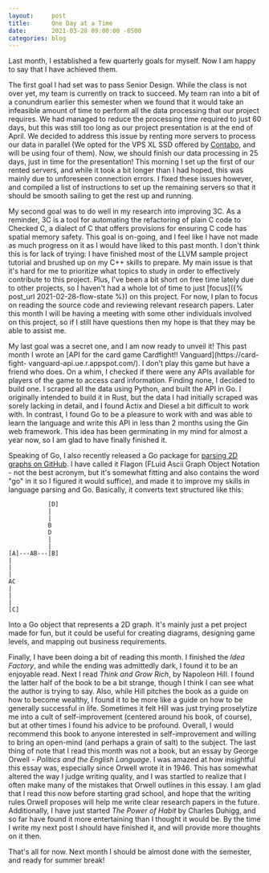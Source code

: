 ```yaml
---
layout:     post
title:      One Day at a Time
date:       2021-03-28 09:00:00 -0500
categories: blog
---
```


Last month, I established a few quarterly goals for myself. Now I am happy to
say that I have achieved them.

The first goal I had set was to pass Senior Design. While the class is not over
yet, my team is currently on track to succeed. My team ran into a bit of a
conundrum earlier this semester when we found that it would take an infeasible
amount of time to perform all the data processing that our project requires. We
had managed to reduce the processing time required to just 60 days, but this
was still too long as our project presentation is at the end of April. We
decided to address this issue by renting more servers to process our data in
parallel (We opted for the VPS XL SSD offered by
[Contabo](https://contabo.com/en/), and will be using four of them). Now, we
should finish our data processing in 25 days, just in time for the
presentation! This morning I set up the first of our rented servers, and while
it took a bit longer than I had hoped, this was mainly due to unforeseen
connection errors. I fixed these issues however, and compiled a list of
instructions to set up the remaining servers so that it should be smooth
sailing to get the rest up and running.

My second goal was to do well in my research into improving 3C. As a reminder,
3C is a tool for automating the refactoring of plain C code to Checked C, a
dialect of C that offers provisions for ensuring C code has spatial memory
safety. This goal is on-going, and I feel like I have not made as much progress
on it as I would have liked to this past month. I don't think this is for lack
of trying: I have finished most of the LLVM sample project tutorial and brushed
up on my C++ skills to prepare. My main issue is that it's hard for me to
prioritize what topics to study in order to effectively contribute to this
project. Plus, I've been a bit short on free time lately due to other projects,
so I haven't had a whole lot of time to just [focus]({% post_url
2021-02-28-flow-state %}) on this project. For now, I plan to focus on reading
the source code and reviewing relevant research papers. Later this month I will
be having a meeting with some other individuals involved on this project, so if
I still have questions then my hope is that they may be able to assist me.

My last goal was a secret one, and I am now ready to unveil it! This past month
I wrote an [API for the card game Cardfight!! Vanguard](https://card-fight-
vanguard-api.ue.r.appspot.com/). I don't play this game but have a friend who
does. On a whim, I checked if there were any APIs available for players of the
game to access card information. Finding none, I decided to build one. I
scraped all the data using Python, and built the API in Go. I originally
intended to build it in Rust, but the data I had initially scraped was sorely
lacking in detail, and I found Actix and Diesel a bit difficult to work with.
In contrast, I found Go to be a pleasure to work with and was able to learn the
language and write this API in less than 2 months using the Gin web framework.
This idea has been germinating in my mind for almost a year now, so I am glad
to have finally finished it.

Speaking of Go, I also recently released a Go package for [parsing 2D graphs on
GitHub](https://github.com/PappasBrent/flagon). I have called it Flagon (FLuid
Ascii Graph Object Notation - not the best acronym, but it's somewhat fitting
and also contains the word "go" in it so I figured it would suffice), and made
it to improve my skills in language parsing and Go. Basically, it converts text
structured like this:
```
           [D]
           |
           |
           B
           D
           |
           |
[A]---AB---[B]
|
|
|
AC
|
|
|
[C]
```
Into a Go object that represents a 2D graph. It's mainly just a pet project
made for fun, but it could be useful for creating diagrams, designing game
levels, and mapping out business requirements.

Finally, I have been doing a bit of reading this month. I finished the *Idea
Factory*, and while the ending was admittedly dark, I found it to be an
enjoyable read. Next I read *Think and Grow Rich*, by Napoleon Hill. I found
the latter half of the book to be a bit strange, though I think I can see what
the author is trying to say. Also, while Hill pitches the book as a guide on
how to become wealthy, I found it to be more like a guide on how to be
generally successful in life. Sometimes it felt Hill was just trying
proselytize me into a cult of self-improvement (centered around his book, of
course), but at other times I found his advice to be profound. Overall, I would
recommend this book to anyone interested in self-improvement and willing to
bring an open-mind (and perhaps a grain of salt) to the subject. The last thing
of note that I read this month was not a book, but an essay by George Orwell -
*Politics and the English Language*. I was amazed at how insightful this essay
was, especially since Orwell wrote it in 1946. This has somewhat altered the
way I judge writing quality, and I was startled to realize that I often make
many of the mistakes that Orwell outlines in this essay. I am glad that I read
this now before starting grad school, and hope that the writing rules Orwell
proposes will help me write clear research papers in the future. Additionally,
I have just started *The Power of Habit* by Charles Duhigg, and so far have found it
more entertaining than I thought it would be. By the time I write my next post
I should have finished it, and will provide more thoughts on it then.

That's all for now. Next month I should be almost done with the semester, and
ready for summer break!
